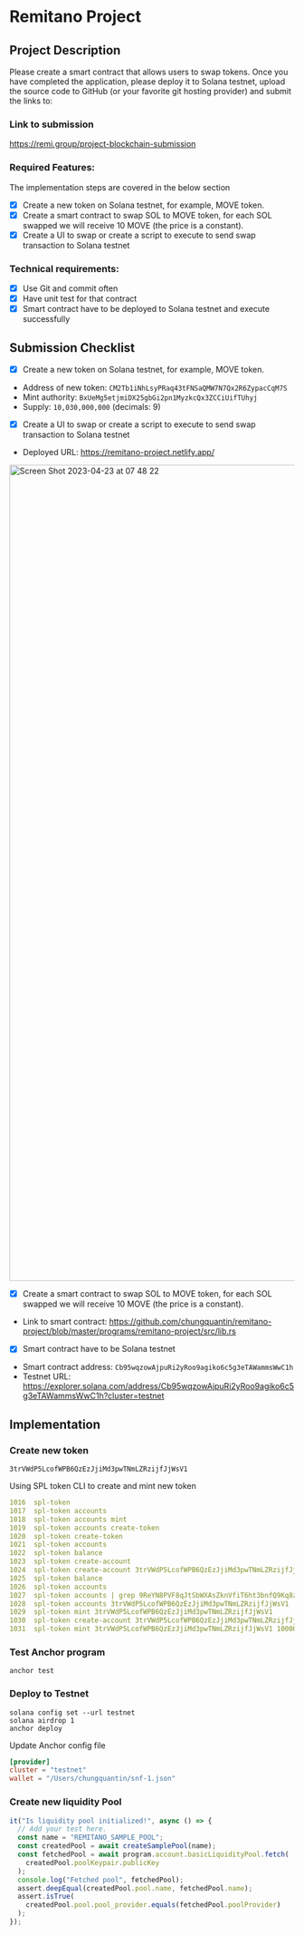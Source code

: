 # Remitano Project

## Project Description

Please create a smart contract that allows users to swap tokens.
Once you have completed the application, please deploy it to Solana testnet, upload the source code to GitHub (or your favorite git hosting provider) and submit the links to:

### Link to submission

https://remi.group/project-blockchain-submission

### Required Features:
The implementation steps are covered in the below section
- [x] Create a new token on Solana testnet, for example, MOVE token.
- [x] Create a smart contract to swap SOL to MOVE token, for each SOL swapped we will receive 10 MOVE (the price is a constant).
- [x] Create a UI to swap or create a script to execute to send swap transaction to Solana testnet

### Technical requirements:

- [x] Use Git and commit often
- [x] Have unit test for that contract
- [x] Smart contract have to be deployed to Solana testnet and execute successfully

## Submission Checklist

- [x] Create a new token on Solana testnet, for example, MOVE token.
* Address of new token: `CM2Tb1iNhLsyPRaq43tFNSaQMW7N7Qx2R6ZypacCqM7S`
* Mint authority: `BxUeMg5etjmiDX25gbGi2pn1MyzkcQx3ZCCiUifTUhyj`
* Supply: `10,030,000,000` (decimals: 9)

- [x] Create a UI to swap or create a script to execute to send swap transaction to Solana testnet
* Deployed URL: https://remitano-project.netlify.app/
<img width="1440" alt="Screen Shot 2023-04-23 at 07 48 22" src="https://user-images.githubusercontent.com/56880684/233837922-cbda186c-0d4f-4ab0-a15a-c2acc2fbf3df.png">

- [x] Create a smart contract to swap SOL to MOVE token, for each SOL swapped we will receive 10 MOVE (the price is a constant).
* Link to smart contract: https://github.com/chungquantin/remitano-project/blob/master/programs/remitano-project/src/lib.rs

- [x] Smart contract have to be Solana testnet

* Smart contract address: `Cb95wqzowAjpuRi2yRoo9agiko6c5g3eTAWammsWwC1h`
* Testnet URL: https://explorer.solana.com/address/Cb95wqzowAjpuRi2yRoo9agiko6c5g3eTAWammsWwC1h?cluster=testnet

## Implementation

### Create new token

```
3trVWdP5LcofWPB6QzEzJjiMd3pwTNmLZRzijfJjWsV1
```

Using SPL token CLI to create and mint new token

```yaml
1016  spl-token
1017  spl-token accounts
1018  spl-token accounts mint
1019  spl-token accounts create-token
1020  spl-token create-token
1021  spl-token accounts
1022  spl-token balance
1023  spl-token create-account
1024  spl-token create-account 3trVWdP5LcofWPB6QzEzJjiMd3pwTNmLZRzijfJjWsV1
1025  spl-token balance
1026  spl-token accounts
1027  spl-token accounts | grep 9ReYN8PVF8qJtSbWXAsZknVfiT6ht3bnfQ9Kq8zFpSC5
1028  spl-token accounts 3trVWdP5LcofWPB6QzEzJjiMd3pwTNmLZRzijfJjWsV1
1029  spl-token mint 3trVWdP5LcofWPB6QzEzJjiMd3pwTNmLZRzijfJjWsV1
1030  spl-token create-account 3trVWdP5LcofWPB6QzEzJjiMd3pwTNmLZRzijfJjWsV1 10000
1031  spl-token mint 3trVWdP5LcofWPB6QzEzJjiMd3pwTNmLZRzijfJjWsV1 10000
```

### Test Anchor program

```
anchor test
```

### Deploy to Testnet

```
solana config set --url testnet
solana airdrop 1
anchor deploy
```

Update Anchor config file

```toml
[provider]
cluster = "testnet"
wallet = "/Users/chungquantin/snf-1.json"
```

### Create new liquidity Pool

```js
it("Is liquidity pool initialized!", async () => {
  // Add your test here.
  const name = "REMITANO_SAMPLE_POOL";
  const createdPool = await createSamplePool(name);
  const fetchedPool = await program.account.basicLiquidityPool.fetch(
    createdPool.poolKeypair.publicKey
  );
  console.log("Fetched pool", fetchedPool);
  assert.deepEqual(createdPool.pool.name, fetchedPool.name);
  assert.isTrue(
    createdPool.pool.pool_provider.equals(fetchedPool.poolProvider)
  );
});
```
